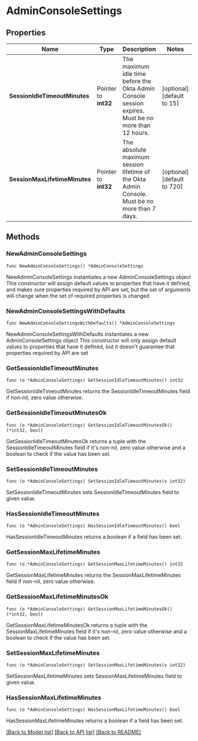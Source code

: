 # AdminConsoleSettings

## Properties

Name | Type | Description | Notes
------------ | ------------- | ------------- | -------------
**SessionIdleTimeoutMinutes** | Pointer to **int32** | The maximum idle time before the Okta Admin Console session expires. Must be no more than 12 hours. | [optional] [default to 15]
**SessionMaxLifetimeMinutes** | Pointer to **int32** | The absolute maximum session lifetime of the Okta Admin Console. Must be no more than 7 days. | [optional] [default to 720]

## Methods

### NewAdminConsoleSettings

`func NewAdminConsoleSettings() *AdminConsoleSettings`

NewAdminConsoleSettings instantiates a new AdminConsoleSettings object
This constructor will assign default values to properties that have it defined,
and makes sure properties required by API are set, but the set of arguments
will change when the set of required properties is changed

### NewAdminConsoleSettingsWithDefaults

`func NewAdminConsoleSettingsWithDefaults() *AdminConsoleSettings`

NewAdminConsoleSettingsWithDefaults instantiates a new AdminConsoleSettings object
This constructor will only assign default values to properties that have it defined,
but it doesn't guarantee that properties required by API are set

### GetSessionIdleTimeoutMinutes

`func (o *AdminConsoleSettings) GetSessionIdleTimeoutMinutes() int32`

GetSessionIdleTimeoutMinutes returns the SessionIdleTimeoutMinutes field if non-nil, zero value otherwise.

### GetSessionIdleTimeoutMinutesOk

`func (o *AdminConsoleSettings) GetSessionIdleTimeoutMinutesOk() (*int32, bool)`

GetSessionIdleTimeoutMinutesOk returns a tuple with the SessionIdleTimeoutMinutes field if it's non-nil, zero value otherwise
and a boolean to check if the value has been set.

### SetSessionIdleTimeoutMinutes

`func (o *AdminConsoleSettings) SetSessionIdleTimeoutMinutes(v int32)`

SetSessionIdleTimeoutMinutes sets SessionIdleTimeoutMinutes field to given value.

### HasSessionIdleTimeoutMinutes

`func (o *AdminConsoleSettings) HasSessionIdleTimeoutMinutes() bool`

HasSessionIdleTimeoutMinutes returns a boolean if a field has been set.

### GetSessionMaxLifetimeMinutes

`func (o *AdminConsoleSettings) GetSessionMaxLifetimeMinutes() int32`

GetSessionMaxLifetimeMinutes returns the SessionMaxLifetimeMinutes field if non-nil, zero value otherwise.

### GetSessionMaxLifetimeMinutesOk

`func (o *AdminConsoleSettings) GetSessionMaxLifetimeMinutesOk() (*int32, bool)`

GetSessionMaxLifetimeMinutesOk returns a tuple with the SessionMaxLifetimeMinutes field if it's non-nil, zero value otherwise
and a boolean to check if the value has been set.

### SetSessionMaxLifetimeMinutes

`func (o *AdminConsoleSettings) SetSessionMaxLifetimeMinutes(v int32)`

SetSessionMaxLifetimeMinutes sets SessionMaxLifetimeMinutes field to given value.

### HasSessionMaxLifetimeMinutes

`func (o *AdminConsoleSettings) HasSessionMaxLifetimeMinutes() bool`

HasSessionMaxLifetimeMinutes returns a boolean if a field has been set.


[[Back to Model list]](../README.md#documentation-for-models) [[Back to API list]](../README.md#documentation-for-api-endpoints) [[Back to README]](../README.md)


